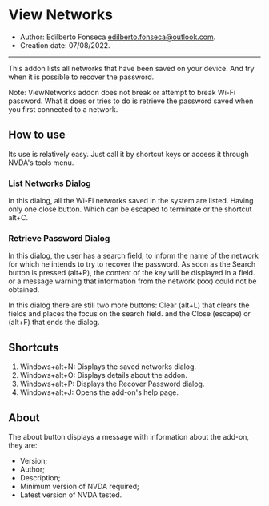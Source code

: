 ﻿# View Networks

* Author: Edilberto Fonseca <edilberto.fonseca@outlook.com>.
* Creation date: 07/08/2022.

----------

This addon lists all networks that have been saved on your device. And try when it is possible to recover the password.

Note: ViewNetworks addon does not break or attempt to break Wi-Fi password. What it does or tries to do is retrieve the password saved when you first connected to a network.

## How to use

Its use is relatively easy. Just call it by shortcut keys or access it through NVDA's tools menu.

### List Networks Dialog

In this dialog, all the Wi-Fi networks saved in the system are listed. Having only one close button. Which can be escaped to terminate or the shortcut alt+C.

### Retrieve Password Dialog

In this dialog, the user has a search field, to inform the name of the network for which he intends to try to recover the password. As soon as the Search button is pressed (alt+P), the content of the key will be displayed in a field. or a message warning that information from the network (xxx) could not be obtained.

In this dialog there are still two more buttons: Clear (alt+L) that clears the fields and places the focus on the search field. and the Close (escape) or (alt+F) that ends the dialog.

## Shortcuts

1. Windows+alt+N: Displays the saved networks dialog.
2. Windows+alt+O: Displays details about the addon.
3. Windows+alt+P: Displays the Recover Password dialog.
4. Windows+alt+J: Opens the add-on's help page.

## About

The about button displays a message with information about the add-on, they are:

* Version;
* Author;
* Description;
* Minimum version of NVDA required;
* Latest version of NVDA tested.
